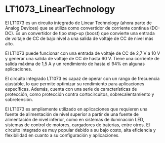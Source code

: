 # LT1073_LinearTechnology

El LT1073 es un circuito integrado de Linear Technology (ahora parte de Analog Devices) que se utiliza como convertidor de corriente continua (DC-DC). Es un convertidor de tipo step-up (boost) que convierte una entrada de voltaje de CC de bajo nivel a una salida de voltaje de CC de nivel más alto.

El LT1073 puede funcionar con una entrada de voltaje de CC de 2,7 V a 10 V y generar una salida de voltaje de CC de hasta 60 V. Tiene una corriente de salida máxima de 1,5 A y un rendimiento de hasta el 94% en algunas aplicaciones.

El circuito integrado LT1073 es capaz de operar con un rango de frecuencia ajustable, lo que permite optimizar su rendimiento para aplicaciones específicas. Además, cuenta con una serie de características de protección, como protección contra cortocircuitos, sobrecalentamiento y sobretensión.

El LT1073 es ampliamente utilizado en aplicaciones que requieren una fuente de alimentación de nivel superior a partir de una fuente de alimentación de nivel inferior, como en sistemas de iluminación LED, sistemas de control de motores, cargadores de baterías, entre otros. El circuito integrado es muy popular debido a su bajo costo, alta eficiencia y flexibilidad en cuanto a su configuración y aplicaciones.
